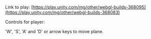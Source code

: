Link to play: [https://play.unity.com/mg/other/webgl-builds-368095](https://play.unity.com/mg/other/webgl-builds-368083)

Controls for player:

'W', 'S', 'A' and 'D' or arrow keys to move plane.
